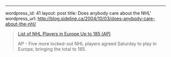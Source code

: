 --- 
wordpress_id: 41
layout: post
title: Does anybody care about the NHL'
wordpress_url: http://blog.sideline.ca/2004/10/03/does-anybody-care-about-the-nhl/

<blockquote><a href="http://us.rd.yahoo.com/dailynews/rss/sports/*http://story.news.yahoo.com/news'tmpl=story2&amp;amp;u=/ap/20041002/ap_on_sp_ho_ne/hkn_nhl_lockout_europe">List of NHL Players in Europe Up to 185 (AP)</a> 
<p>AP - Five more locked-out NHL players agreed Saturday to play in Europe, bringing the total to 185.</p></blockquote>
<p><a href="http://my.aream.ca/blogs/Rss.aspx"></a> </p>
